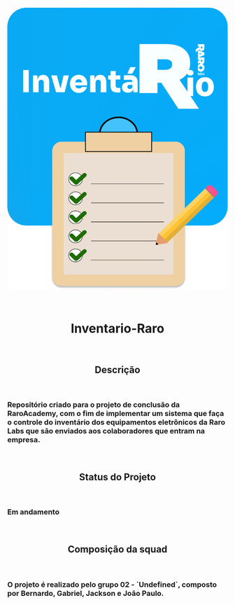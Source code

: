 <p align="center"><img src="./inventario-app/assets/images/logo-inventario-project.png" alt="Logo do projeto Inventário RaroLabs" width="520px" display="flex" align-items="center"></p>

<br>
<h1 align='center'>Inventario-Raro </h1>
<br>

<h2 align="center"> Descrição </h2>

<br>

<h3 justify-content> Repositório criado para o projeto de conclusão da RaroAcademy, com o fim de implementar um sistema que faça o controle do inventário dos equipamentos eletrônicos da Raro Labs que são enviados aos colaboradores que entram na empresa. </h3>

<br>

<h2 align="center"> 
	Status do Projeto
</h2> 

<br>

<h3> Em andamento </h3>

<br>

<h2 align="center"> Composição da squad </h2>

<br>

<h3> O projeto é realizado pelo grupo 02 - `Undefined`, composto por Bernardo, Gabriel, Jackson e João Paulo.</h3>


